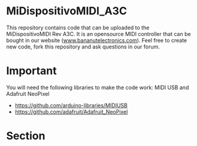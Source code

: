 # MiDispositivoMIDI_A3C
This repository contains code that can be uploaded to the MiDispositivoMIDI Rev A3C. It is an opensource MIDI controller that can be bought in our website (www.bananutelectronics.com). Feel free to create new code, fork this repository and ask questions in our forum.

# Important
You will need the following libraries to make the code work: MIDI USB and Adafruit NeoPixel
* https://github.com/arduino-libraries/MIDIUSB
* https://github.com/adafruit/Adafruit_NeoPixel

# Section
